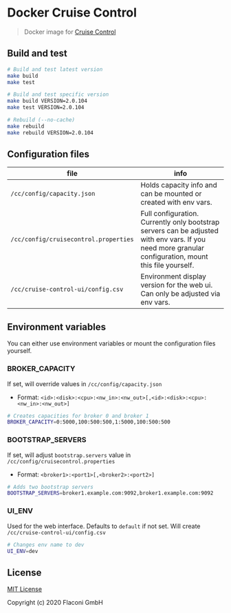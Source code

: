 # Docker Cruise Control

> Docker image for [Cruise Control](https://github.com/linkedin/cruise-control)


## Build and test
```bash
# Build and test latest version
make build
make test

# Build and test specific version
make build VERSION=2.0.104
make test VERSION=2.0.104

# Rebuild (--no-cache)
make rebuild
make rebuild VERSION=2.0.104
```


## Configuration files

| file | info |
|------|------|
| `/cc/config/capacity.json` | Holds capacity info and can be mounted or created with env vars. |
| `/cc/config/cruisecontrol.properties` | Full configuration. Currently only bootstrap servers can be adjusted with env vars. If you need more granular configuration, mount this file yourself. |
| `/cc/cruise-control-ui/config.csv` | Environment display version for the web ui. Can only be adjusted via env vars. |


## Environment variables

You can either use environment variables or mount the configuration files yourself.

### BROKER_CAPACITY
If set, will override values in `/cc/config/capacity.json`

* Format: `<id>:<disk>:<cpu>:<nw_in>:<nw_out>[,<id>:<disk>:<cpu>:<nw_in>:<nw_out>]`

```bash
# Creates capacities for broker 0 and broker 1
BROKER_CAPACITY=0:5000,100:500:500,1:5000,100:500:500
```

### BOOTSTRAP_SERVERS
If set, will adjust `bootstrap.servers` value in `/cc/config/cruisecontrol.properties`

* Format: `<broker1>:<port1>[,<broker2>:<port2>]`

```bash
# Adds two bootstrap servers
BOOTSTRAP_SERVERS=broker1.example.com:9092,broker1.example.com:9092
```

### UI_ENV

Used for the web interface. Defaults to `default` if not set.
Will create `/cc/cruise-control-ui/config.csv`
```bash
# Changes env name to dev
UI_ENV=dev
```


## License

[MIT License](LICENSE.md)

Copyright (c) 2020 Flaconi GmbH
